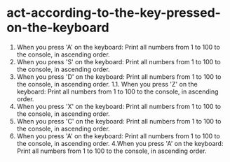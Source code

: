 # act-according-to-the-key-pressed-on-the-keyboard

1. When you press 'A' on the keyboard: Print all numbers from 1 to 100 to the console, in ascending order.
2. When you press 'S' on the keyboard: Print all numbers from 1 to 100 to the console, in ascending order.
3. When you press 'D' on the keyboard: Print all numbers from 1 to 100 to the console, in ascending order.
  1.1. When you press 'Z' on the keyboard: Print all numbers from 1 to 100 to the console, in ascending order.
  2. When you press 'X' on the keyboard: Print all numbers from 1 to 100 to the console, in ascending order.
  3. When you press 'C' on the keyboard: Print all numbers from 1 to 100 to the console, in ascending order.
  4. When you press 'A' on the keyboard: Print all numbers from 1 to 100 to the console, in ascending order.
4.When you press 'A' on the keyboard: Print all numbers from 1 to 100 to the console, in ascending order.
